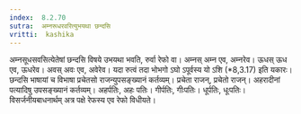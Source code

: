 ```yaml
---
index:  8.2.70
sutra:  अम्नरूधरवरित्युभयथा छन्दसि
vritti:  kashika 
---
```


अम्नसूधसवसित्येतेषां छन्दसि विषये उभयथा भवति, रुर्वा रेफो वा। अम्नस् अम्न एव, अम्नरेव। ऊधस् ऊध एव, ऊधरेव। अवस् अवः एव, अवेरेव। यदा रुत्वं तदा भोभगो ऽघो ऽपूर्वस्य यो ऽशि (*8,3.17) इति यकारः। छन्दसि भाषायां च विभाषा प्रचेतसो राजन्युपसङ्ख्यानं कर्तव्यम्। प्रचेता राजन्, प्रचेतो राजन्। अहरादीनां पत्यादिषु उपसङ्ख्यानं कर्तव्यम्। अहर्पतिः, अहः पतिः। गीर्पतिः, गीःपतिः। धूर्पतिः, धूःपतिः। विसर्जनीयबाधनार्थम् अत्र पक्षे रेफस्य एव रेफो विधीयते।


